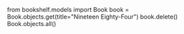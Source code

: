 from bookshelf.models import Book
book = Book.objects.get(title="Nineteen Eighty-Four")
book.delete()
Book.objects.all()